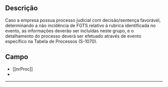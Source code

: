 ## Descrição
Caso a empresa possua processo judicial com decisão/sentença favorável, determinando a não incidência de FGTS relativo à rubrica identificada no evento, as informações deverão ser incluídas neste grupo, e o detalhamento do processo deverá ser efetuado através de
evento específico na Tabela de Processos (S-1070).
## Campo
- [[nrProc]]
- 




---
